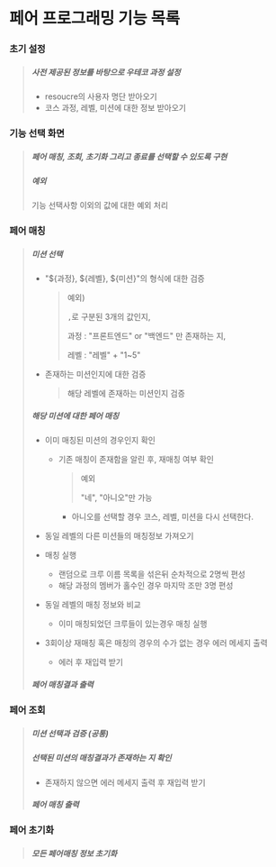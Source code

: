 # 페어 프로그래밍 기능 목록

### 초기 설정

>##### 사전 제공된 정보를 바탕으로 우테코 과정 설정
>
>- resoucre의 사용자 명단 받아오기
>- 코스 과정, 레벨, 미션에 대한 정보 받아오기

### 기능 선택 화면

> ##### 페어 매칭, 조회, 초기화 그리고 종료를 선택할 수 있도록 구현
>
> ##### 예외
>
> 기능 선택사항 이외의 값에 대한 예외 처리

### 페어 매칭

> ##### 미션 선택
>
> - "${과정}, ${레벨}, ${미션}"의 형식에 대한 검증
>
>   > 예외)
>   >
>   > `,`로 구분된 3개의 값인지,
>   >
>   > 과정 : "프론트엔드" or "백엔드" 만 존재하는 지,
>   >
>   > 레벨  : "레벨" + "1~5"
>
> - 존재하는 미션인지에 대한 검증
>
>   > 해당 레벨에 존재하는 미션인지 검증
>
> ##### 해당 미션에 대한 페어 매칭
>
> - 이미 매칭된 미션의 경우인지 확인
>
>   - 기존 매칭이 존재함을 알린 후, 재매칭 여부 확인
>
>     > 예외
>     >
>     > "네", "아니오"만 가능
>
>     - 아니오를 선택할 경우 코스, 레벨, 미션을 다시 선택한다.
>
> - 동일 레벨의 다른 미션들의 매칭정보 가져오기
>
> - 매칭 실행
>
>   - 랜덤으로 크루 이름 목록을 섞은뒤 순차적으로 2명씩 편성
>   - 해당 과정의 멤버가 홀수인 경우 마지막 조만 3명 편성
>
> - 동일 레벨의 매칭 정보와 비교
>   - 이미 매칭되었던 크루들이 있는경우 매칭 실행
> - 3회이상 재매칭 혹은 매칭의 경우의 수가 없는 경우 에러 메세지 출력
>   - 에러 후 재입력 받기
>
> ##### 페어 매칭결과 출력



### 페어 조회

>##### 미션 선택과 검증 (공통)
>
>##### 선택된 미션의 매칭결과가 존재하는 지 확인
>
>- 존재하지 않으면 에러 메세지 출력 후 재입력 받기
>
>##### 페어 매칭 출력

### 페어 초기화

> ##### 모든 페어매칭 정보 초기화
